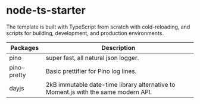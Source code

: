 # node-ts-starter

The template is built with TypeScript from scratch with cold-reloading, and scripts for building, development, and production environments.

| Packages      | Description |
| ----------- | ----------- |
| pino        | super fast, all natural json logger.       |
| pino-pretty | Basic prettifier for Pino log lines. |
| dayjs   | 2kB immutable date-time library alternative to Moment.js with the same modern API.        |
